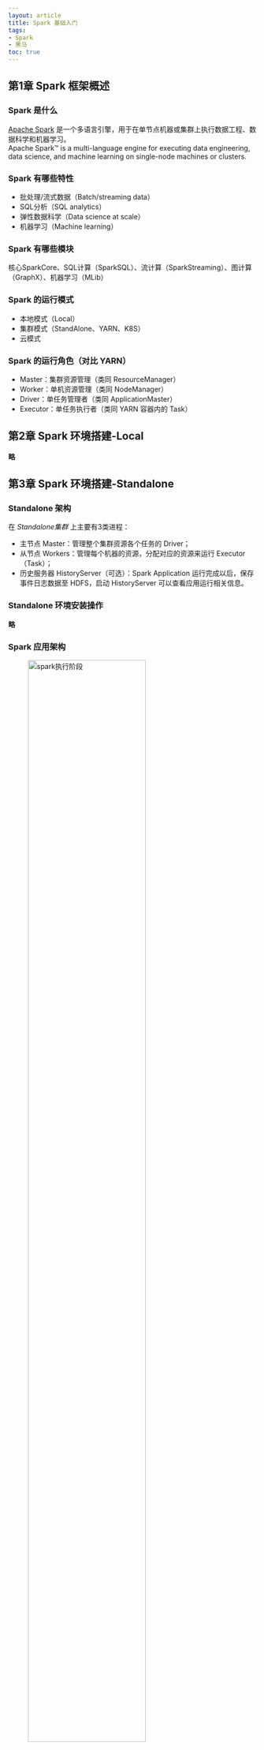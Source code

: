 ```yaml
---
layout: article
title: Spark 基础入门
tags: 
- Spark
- 黑马
toc: true
---
```


## 第1章 Spark 框架概述

### Spark 是什么

[Apache Spark](https://spark.apache.org) 是一个多语言引擎，用于在单节点机器或集群上执行数据工程、数据科学和机器学习。\
Apache Spark™ is a multi-language engine for executing data engineering, data science, and machine learning on single-node machines or clusters.

### Spark 有哪些特性

- 批处理/流式数据（Batch/streaming data）
- SQL分析（SQL analytics）
- 弹性数据科学（Data science at scale）
- 机器学习（Machine learning）

### Spark 有哪些模块

核心SparkCore、SQL计算（SparkSQL）、流计算（SparkStreaming）、图计算（GraphX）、机器学习（MLib）

### Spark 的运行模式

- 本地模式（Local）
- 集群模式（StandAlone、YARN、K8S）
- 云模式

### Spark 的运行角色（对比 YARN）

- Master：集群资源管理（类同 ResourceManager）
- Worker：单机资源管理（类同 NodeManager）
- Driver：单任务管理者（类同 ApplicationMaster）
- Executor：单任务执行者（类同 YARN 容器内的 Task）

## 第2章 Spark 环境搭建-Local

**略**

## 第3章 Spark 环境搭建-Standalone

### Standalone 架构

在 *Standalone集群* 上主要有3类进程：
- 主节点 Master：管理整个集群资源各个任务的 Driver；
- 从节点 Workers：管理每个机器的资源，分配对应的资源来运行 Executor（Task）；
- 历史服务器 HistoryServer（可选）：Spark Application 运行完成以后，保存事件日志数据至 HDFS，启动 HistoryServer 可以查看应用运行相关信息。

### Standalone 环境安装操作

**略**

### Spark 应用架构

<figure>
	<img src="https://raw.githubusercontent.com/cocotwp/cocotwp.github.io/master/assets/images/spark/Spark执行阶段.png" alt="spark执行阶段" width="75%"/>
</figure>

用户应用程序从最开始的提交到最终的计算执行，需要经历一下几个阶段：
1. 用户程序创建 `SparkContext` 时，新创建的 `SparkContext` 实例会连接到 `ClusterManager`。`Cluster Manager` 会根据用户提交时设置的 CPU 和内存等信息为本次提交分配计算资源，启动 `Executor`；
2. `Driver` 会将用户程序划分为不同的执行阶段 Stage，每个执行阶段 Stage 由一组完全相同 Task 组成，这些 Task 分别作用于待处理数据的不同分区。在阶段划分完成和 Task 创建后， `Driver` 会向 `Executor` 发送 Task；
3. `Executor` 在接收到 Task 后，会下载 Task 的运行时依赖，在准备好 Task 的执行环境后，会开始执行 Task，并且将 Task 的运行状态汇报给 `Driver`；
4. `Driver` 会根据收到的 Task 的运行状态来处理不同的状态更新。Task 分为两种：一种是 Shuffle Map Task，它实现数据的重新洗牌，洗牌的结果保存到 `Executor` 所在节点的文件系统中；另外一种是 Result Task，它负责生成结果数据；
5. `Driver` 会不断地调用 Task，将Task发送到 `Executor` 执行，在所有的Task 都正确执行或者超过执行次数的限制仍然没有执行成功时停止。

### Spark 运行层次结构

Spark Application 程序运行时三个核心概念：`Job`、`Stage`、`Task`，说明如下：
- Job：由多个 Task 的并行计算部分，一般 Spark 中的 action 操作(如 save、collect，后面进一步说明)，会 生成一个 Job。
- Stage：Job 的组成单位，一个 Job 会切分成多个 Stage，Stage 彼此之间相互依赖顺序执行，而每个 Stage 是多个 Task 的集合，类似 map 和 reduce stage。
- Task：被分配到各个 Executor 的单位工作内容，它是 Spark 中的最小执行单位，一般来说有多少个 Paritition (物理层面的概念，即分支可以理解为将数据划分成不同 部分并行处理)，就会有多少个 Task，每个 Task 只会处理单一分支上的数据。

## 第4章 Spark 环境搭建-Standalone HA

Spark Standalone 集群是 `Master-Slaves` 架构的集群模式，和大部分的 Master-Slaves 结构集群一样，存在着 Master 单点故障（SPOF）的问题。

### 基于 Zookeeper 的 HA

ZooKeeper 的 Standby Master（Standby Masters with ZooKeeper）

`ZooKeeper` 提供了一个 Leader Election 机制，利用这个机制可以保证虽然集群存在多个 Master，但是只有一个 Active 的，其他的都是 Standby 状态。当 Active 的 Master 出现故障时，另外的一个 Standby Master 会被选举出来。由于集群的信息，包括 Worker、Driver 和 Application 的信息都已经持久化道文件系统中，因此在切换的过程中只会影响新的 Job 提交，对于正在进行的 Job 没有任何影响。

`ZooKeeper` 的集群整体架构如下图：

<figure align>
	<img src="https://raw.githubusercontent.com/cocotwp/cocotwp.github.io/master/assets/images/spark基础入门/基于Zookeeper实现HA.png" alt="基于Zookeeper实现HA" width="60%"/>
</figure>

## 第5章 环境搭建-Spark on YARN

`YARN` 本身是一个资源调度框架，负责对运行在内部的计算框架进行资源调度管理。作为典型的计算框架，Spark 本身也是直接运行在 YARN 中，并接受 `YARN` 的调度。

### SparkOnYarn 本质

<figure align="center">
	<img src="https://raw.githubusercontent.com/cocotwp/cocotwp.github.io/master/assets/images/spark基础入门/Spark_on_YARN.png" alt="Spark on YARN" width="85%" />
</figure>

- `Master` 角色由 YARN 的 `ResourceManager` 担任
- `Worker` 角色由 YARN 的 `NodeManager` 担任
- `Driver` 角色运行在 **YARN容器** 内或提交任务的 **客户端进程中** 
- `Executor` 运行在 **YARN 提供的容器**内

### 部署模式 DeployMode

Spark on YARN 有两种运行模式（区别在于 `Driver` 运行的位置）：

- Cluster 模式：Driver 运行在 YARN 容器内部，和 ApplicationMaster 在同一个容器内

<figure align="center">
		<img src="https://raw.githubusercontent.com/cocotwp/cocotwp.github.io/master/assets/images/spark基础入门/Cluster模式.png" alt="Cluster模式" width="95%" />
</figure>

- Client 模式：Driver 运行在客户端进程中，比如 Driver 运行在 spark-submit 程序的进程中

<figure align="center">
	<img src="https://raw.githubusercontent.com/cocotwp/cocotwp.github.io/master/assets/images/spark基础入门/Client模式.png" alt="Client模式" width="95%" />
</figure>

<br/>

**两种模式对比**

|   | Cluster模式 | Client模式 |
| --- | --- | --- |
| Driver运行位置 | YARN容器内 | 客户端进程内 |
| 通信效率 | 较高 | 较低 |
| 日志查看 | 日志输出在容器内，查看不方便 | 日志输出在客户端的标准输出流中，方便查看 |
| 生产可用 | 推荐 | 不推荐 |
| 稳定性 | 稳定 | 基于客户端进程，受到客户端进程影响 |

## 第6章 PySpark 库

### 框架 v.s. 类库

- 框架：*可以独立运行*，并提供编程结构的一种软件产品。例如，Spark 就是一个独立的框架。
- 类库：一堆别人写好的代码，你可以导入使用。例如，Pandas 就是 Python 的类库。

### 什么是 PySpark

**现在说的 PySpark，指的是 Python 的运行类库**

`PySpark` 是 Spark 官方提供的一个 Python 类库，内置了完全的 Spark API，可以通过 PySpark 类库来编写 Spark 应用程序，并将其提交到 Spark 集群中运行。

**PySpark 类库和标准 Spark 框架的简单对比**

| 功能 | PySpark | Spark |
| ---- | --- | --- |
| 底层语言 | Python | Scala(JVM) |
| 上层语言支持 | 仅Python | Python\Java\Scala\R |
| 集群化\分布式运行 | 仅支持单机 | 支持 |
| 定位 | Python库（客户端） | 标准框架（客户端和服务端） |
| 是否可以Daemon运行 | NO | Yes |
| 使用场景 | 本地开发调试Python程序 | 生产环境集群化运行 |

## 第7章 本机开发环境搭建

### 应用入口：SparkContext

Spark Application 程序入口为：**SparkContext**，分以下两步构建：

1. 创建 `SparkConf` 对象
2. 基于 SparkConf 对象，创建 `SparkContext` 对象

```python
conf = SparkConf().setAppName(appName).setMaster(master)
sc = SparkContext(conf=conf)
```

## 第8章 分布式代码执行分析

### Spark 集群角色回顾（以 YARN 为例）

当 Spark Application 运行在集群上时，主要由四个部分组成，如下示意图：

<figure align="center">
	<img src="https://raw.githubusercontent.com/cocotwp/cocotwp.github.io/master/assets/images/spark基础入门/Spark集群角色.png" alt="Spark集群角色" width="75%" />
</figure>

- Master(ResourceManager)：**集群大管家**，整个集群的资源管理和分配
- Worker(NodeManager)：**单个机器的管家**，负责在单个服务器上提供运行容器,管理当前机器的资源
- Driver：**单个 Spark 任务**的管理者，管理 Executor 的任务执行和任务分解分配,，类似 YARN 的 ApplicationMaster
- Executor：具体干活的进程，Spark 的工作任务（Task）都由 Executor 来负责执行

### 分布式代码执行分析

简单分析后得知：

- SparkContext 对象的构建以及 Spark 程序的退出，由 Driver 负责执行
- 具体的数据处理步骤，由 Executor 在执行

其实简单来说就是：

- 非数据处理的部分由 Driver 工作
- 数据处理的部分由 Executor 工作

### Pythoh on Spark 执行原理

PySpark 宗旨是在不破坏 Spark 已有的运行时架构，在 Spark 架构外层包装一层 Python API，借助 `Py4j` 实现 Python 和 Java 的交互，进而实现通过 Python 编写 Spark 应用程序，其运行时架构如下图所示。

<figure align="center">
	<img src="https://raw.githubusercontent.com/cocotwp/cocotwp.github.io/master/assets/images/spark基础入门/PythonOnSpark执行原理1.png" alt="PythonOnSpark执行原理1" width="75%" />
</figure>

<figure align="center">
	<img src="https://raw.githubusercontent.com/cocotwp/cocotwp.github.io/master/assets/images/spark基础入门/PythonOnSpark执行原理2.png" alt="PythonOnSpark执行原理2" width="75%" />
</figure>

